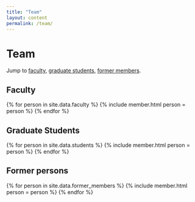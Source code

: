 ```yaml
---
title: "Team"
layout: content
permalink: /team/
---
```


# Team

Jump to [faculty](#faculty), [graduate students](#graduate-students), [former members](#former-members).

## Faculty

<div class="container-fluid no-space">
  <div class="row">
    {% for person in site.data.faculty %}
    {% include member.html person = person %}
    {% endfor %}
  </div>
</div>

## Graduate Students

<div class="container-fluid no-space">
  <div class="row">
    {% for person in site.data.students %}
    {% include member.html person = person %}
    {% endfor %}
  </div>
</div>

## Former persons

<div class="container-fluid no-space">
  <div class="row">
    {% for person in site.data.former_members %}
    {% include member.html person = person %}
    {% endfor %}
  </div>
</div>
